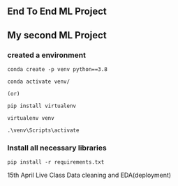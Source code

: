 ## End To End ML Project
## My second ML Project

### created a environment
```
conda create -p venv python==3.8

conda activate venv/

(or)

pip install virtualenv

virtualenv venv

.\venv\Scripts\activate

```
### Install all necessary libraries
```
pip install -r requirements.txt
```
15th April Live Class Data cleaning and EDA(deployment)